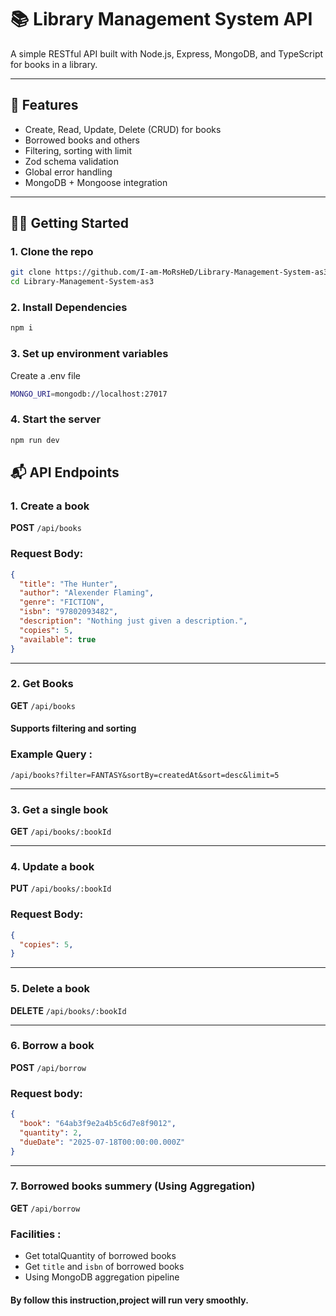# 📚 Library Management System API

A simple RESTful API built with Node.js, Express, MongoDB, and TypeScript for books in a library.

---

## 🚀 Features

- Create, Read, Update, Delete (CRUD) for books
- Borrowed books and others
- Filtering, sorting with limit
- Zod schema validation
- Global error handling
- MongoDB + Mongoose integration

---

## 🧑‍💻 Getting Started

### 1. Clone the repo

```bash
git clone https://github.com/I-am-MoRsHeD/Library-Management-System-as3
cd Library-Management-System-as3
```

### 2. Install Dependencies

```bash
npm i
```

### 3. Set up environment variables
Create a .env file

```bash
MONGO_URI=mongodb://localhost:27017
```
### 4. Start the server
```bash
npm run dev
```
## 📬 API Endpoints

### 1. Create a book
**POST** `/api/books`
### Request Body:
```json
{
  "title": "The Hunter",
  "author": "Alexender Flaming",
  "genre": "FICTION",
  "isbn": "97802093482",
  "description": "Nothing just given a description.",
  "copies": 5,
  "available": true
}
```
---
### 2. Get Books
**GET** `/api/books`
#### Supports filtering and sorting
### Example Query : 
`/api/books?filter=FANTASY&sortBy=createdAt&sort=desc&limit=5`

---

### 3. Get a single book
**GET** `/api/books/:bookId`

---

### 4. Update a book
**PUT** `/api/books/:bookId`
### Request Body:
```json
{
  "copies": 5,
}
```
---

### 5. Delete a book
**DELETE** `/api/books/:bookId`

---

### 6. Borrow a book
**POST** `/api/borrow`
### Request body: 
```json
{
  "book": "64ab3f9e2a4b5c6d7e8f9012",
  "quantity": 2,
  "dueDate": "2025-07-18T00:00:00.000Z"
}
```
---
### 7. Borrowed books summery (Using Aggregation)
**GET** `/api/borrow`
### Facilities : 
- Get totalQuantity of borrowed books
- Get `title` and `isbn` of borrowed books
- Using MongoDB aggregation pipeline

#### By follow this instruction,project will run very smoothly.